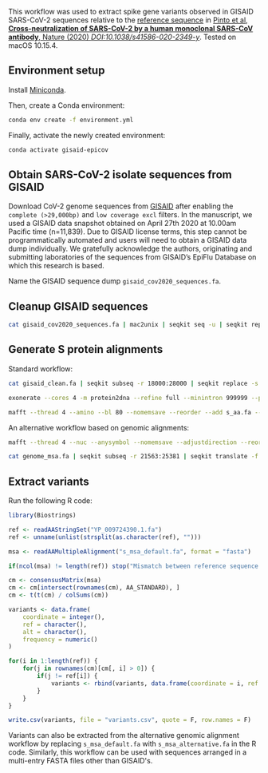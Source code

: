 This workflow was used to extract spike gene variants observed in GISAID SARS-CoV-2 sequences relative to the [reference sequence](https://www.ncbi.nlm.nih.gov/protein/1796318598) in [Pinto et al, __Cross-neutralization of SARS-CoV-2 by a human monoclonal SARS-CoV antibody__, Nature (2020) *DOI:10.1038/s41586-020-2349-y*](https://doi.org/10.1038/s41586-020-2349-y). Tested on macOS 10.15.4.

## Environment setup

Install [Miniconda](https://docs.conda.io/en/latest/miniconda.html).

Then, create a Conda environment:

```bash
conda env create -f environment.yml
```

Finally, activate the newly created environment:

```bash
conda activate gisaid-epicov
```

## Obtain SARS-CoV-2 isolate sequences from GISAID

Download CoV-2 genome sequences from [GISAID](https://www.gisaid.org/) after enabling the `complete (>29,000bp)` and `low coverage excl` filters. In the manuscript, we used a GISAID data snapshot obtained on April 27th 2020 at 10.00am Pacific time (n=11,839). Due to GISAID license terms, this step cannot be programmatically automated and users will need to obtain a GISAID data dump individually. We gratefully acknowledge the authors, originating and submitting laboratories of the sequences from GISAID’s EpiFlu Database on which this research is based.

Name the GISAID sequence dump `gisaid_cov2020_sequences.fa`.

## Cleanup GISAID sequences

```bash
cat gisaid_cov2020_sequences.fa | mac2unix | seqkit seq -u | seqkit replace -p " " -r "_" | seqkit replace -s -p "_" -r "-" | seqkit replace -s -p "   " -r "---" | seqkit replace -s -p " " -r "" | seqkit replace -s -p "U" -r "T" | seqkit replace -s -p "\?" -r "N" | seqkit grep -v -r -p "\/pangolin\/|\/bat\/" >gisaid_clean.fa
```

## Generate S protein alignments

Standard workflow:

```bash
cat gisaid_clean.fa | seqkit subseq -r 18000:28000 | seqkit replace -s -p "-" -r "N" >exonerate_input.fa

exonerate --cores 4 -m protein2dna --refine full --minintron 999999 --percent 30 --showalignment false --showvulgar false --ryo ">%ti\n%tcs" -q YP_009724390.1.fa -t exonerate_input.fa | grep -E -v "exonerate|Command line|Hostname" | seqkit translate -f 1 | grep -v "^1 1" | seqkit replace -p "_frame=1 " -r "" | seqkit sort -l -r | seqkit rmdup -n >s_aa.fa

mafft --thread 4 --amino --bl 80 --nomemsave --reorder --add s_aa.fa --keeplength YP_009724390.1.fa | seqkit grep -v -p "ref" >s_msa_default.fa
```

An alternative workflow based on genomic alignments:

```bash
mafft --thread 4 --nuc --anysymbol --nomemsave --adjustdirection --reorder --add gisaid_clean.fa --keeplength NC_045512.2.fa | seqkit grep -v -p "ref" >genome_msa.fa

cat genome_msa.fa | seqkit subseq -r 21563:25381 | seqkit translate -f 1 | grep -v "^1 1" | seqkit replace -p "_frame\=1 " -r "" >s_msa_alternative.fa
```

## Extract variants

Run the following R code:

```r
library(Biostrings)

ref <- readAAStringSet("YP_009724390.1.fa")
ref <- unname(unlist(strsplit(as.character(ref), "")))

msa <- readAAMultipleAlignment("s_msa_default.fa", format = "fasta")

if(ncol(msa) != length(ref)) stop("Mismatch between reference sequence and sequence alignment")

cm <- consensusMatrix(msa)
cm <- cm[intersect(rownames(cm), AA_STANDARD), ]
cm <- t(t(cm) / colSums(cm))

variants <- data.frame(
    coordinate = integer(),
    ref = character(),
    alt = character(),
    frequency = numeric()
)

for(i in 1:length(ref)) {
    for(j in rownames(cm)[cm[, i] > 0]) {
        if(j != ref[i]) {
            variants <- rbind(variants, data.frame(coordinate = i, ref = ref[i], alt = j, frequency = signif(cm[j, i], 3)))
        }
    }
}

write.csv(variants, file = "variants.csv", quote = F, row.names = F)
```

Variants can also be extracted from the alternative genomic alignment workflow by replacing `s_msa_default.fa` with `s_msa_alternative.fa` in the R code. Similarly, this workflow can be used with sequences arranged in a  multi-entry FASTA files other than GISAID's.
